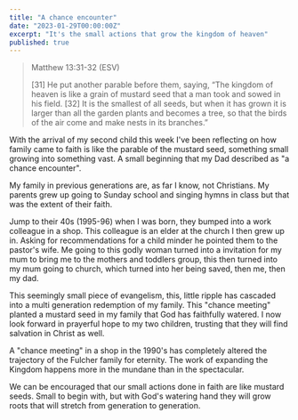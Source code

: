 ```yaml
---
title: "A chance encounter"
date: "2023-01-29T00:00:00Z"
excerpt: "It's the small actions that grow the kingdom of heaven"
published: true
---
```


> Matthew 13:31-32 (ESV)
> 
> [31] He put another parable before them, saying, “The kingdom of heaven is like a grain of mustard seed that a man took and sowed in his field. [32] It is the smallest of all seeds, but when it has grown it is larger than all the garden plants and becomes a tree, so that the birds of the air come and make nests in its branches.”

With the arrival of my second child this week I've been reflecting on how family came to faith is like the parable of the mustard seed, something small growing into something vast. A small beginning that my Dad described as "a chance encounter".

My family in previous generations are, as far I know, not Christians. My parents grew up going to Sunday school and singing hymns in class but that was the extent of their faith.

Jump to their 40s (1995-96) when I was born, they bumped into a work colleague in a shop. This colleague is an elder at the church I then grew up in. Asking for recommendations for a child minder he pointed them to the pastor's wife. Me going to this godly woman turned into a invitation for my mum to bring me to the mothers and toddlers group, this then turned into my mum going to church, which turned into her being saved, then me, then my dad.

This seemingly small piece of evangelism, this, little ripple has cascaded into a multi generation redemption of my family. This "chance meeting" planted a mustard seed in my family that God has faithfully watered. I now look forward in prayerful hope to my two children, trusting that they will find salvation in Christ as well.

A "chance meeting" in a shop in the 1990's has completely altered the trajectory of the Fulcher family for eternity. The work of expanding the Kingdom happens more in the mundane than in the spectacular. 

We can be encouraged that our small actions done in faith are like mustard seeds.  Small to begin with, but with God's watering hand they will grow roots that will stretch from generation to generation.
